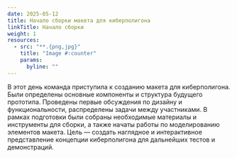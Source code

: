 ```yaml
---
date: 2025-05-12
title: Начало сборки макета для киберполигона
linkTitle: Начало сборки
weight: 1
resources:
  - src: "**.{png,jpg}"
    title: "Image #:counter"
    params:
      byline: ""
---
```

В этот день команда приступила к созданию макета для киберполигона. Были определены основные компоненты и структура будущего прототипа. Проведены первые обсуждения по дизайну и функциональности, распределены задачи между участниками. В рамках подготовки были собраны необходимые материалы и инструменты для сборки, а также начаты работы по моделированию элементов макета. Цель — создать наглядное и интерактивное представление концепции киберполигона для дальнейших тестов и демонстраций.

